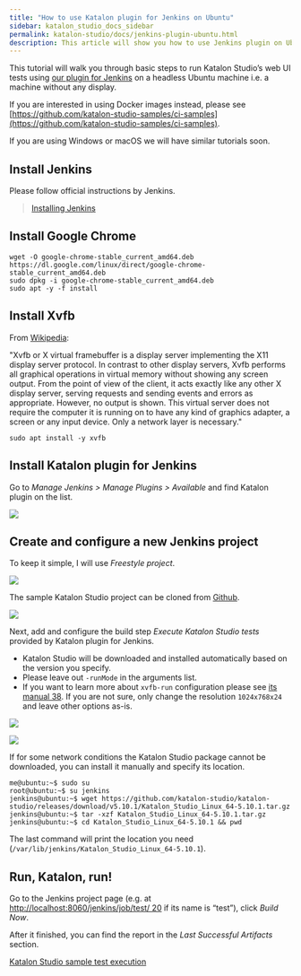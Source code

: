 ```yaml
---
title: "How to use Katalon plugin for Jenkins on Ubuntu" 
sidebar: katalon_studio_docs_sidebar
permalink: katalon-studio/docs/jenkins-plugin-ubuntu.html 
description: This article will show you how to use Jenkins plugin on Ubuntu.
---
```

This tutorial will walk you through basic steps to run Katalon Studio’s web UI tests using [our plugin for Jenkins](https://plugins.jenkins.io/katalon) on a headless Ubuntu machine i.e. a machine without any display.

If you are interested in using Docker images instead, please see [https://github.com/katalon-studio-samples/ci-samples](https://github.com/katalon-studio-samples/ci-samples).

If you are using Windows or macOS we will have similar tutorials soon.


## **Install Jenkins**

Please follow official instructions by Jenkins.

>[Installing Jenkins](https://jenkins.io/doc/book/installing/#debianubuntu)



## **Install Google Chrome**


```
wget -O google-chrome-stable_current_amd64.deb https://dl.google.com/linux/direct/google-chrome-stable_current_amd64.deb
sudo dpkg -i google-chrome-stable_current_amd64.deb
sudo apt -y -f install
```



## **Install Xvfb**

From [Wikipedia](https://en.wikipedia.org/wiki/Xvfb):

"Xvfb or X virtual framebuffer is a display server implementing the X11 display server protocol. In contrast to other display servers, Xvfb performs all graphical operations in virtual memory without showing any screen output. From the point of view of the client, it acts exactly like any other X display server, serving requests and sending events and errors as appropriate. However, no output is shown. This virtual server does not require the computer it is running on to have any kind of graphics adapter, a screen or any input device. Only a network layer is necessary."


```
sudo apt install -y xvfb
```



## **Install Katalon plugin for Jenkins**

Go to _Manage Jenkins > Manage Plugins > Available_ and find Katalon plugin on the list.


![](../../images/katalon-studio/docs/jenkins-plugin-ubuntu/Picture1.png)

## **Create and configure a new Jenkins project**

To keep it simple, I will use _Freestyle project_.

![](../../images/katalon-studio/docs/jenkins-plugin-ubuntu/Picture2.png)

The sample Katalon Studio project can be cloned from [Github](https://github.com/katalon-studio-samples/ci-samples).


![](../../images/katalon-studio/docs/jenkins-plugin-ubuntu/Picture3.png)

Next, add and configure the build step _Execute Katalon Studio tests_ provided by Katalon plugin for Jenkins.



*   Katalon Studio will be downloaded and installed automatically based on the version you specify.
*   Please leave out `-runMode` in the arguments list.
*   If you want to learn more about `xvfb-run` configuration please see [its manual 38](http://manpages.ubuntu.com/manpages/xenial/man1/xvfb-run.1.html). If you are not sure, only change the resolution `1024x768x24` and leave other options as-is.


![](../../images/katalon-studio/docs/jenkins-plugin-ubuntu/Picture4.png)


![](../../images/katalon-studio/docs/jenkins-plugin-ubuntu/Picture5.png)

If for some network conditions the Katalon Studio package cannot be downloaded, you can install it manually and specify its location.


```
me@ubuntu:~$ sudo su
root@ubuntu:~$ su jenkins
jenkins@ubuntu:~$ wget https://github.com/katalon-studio/katalon-studio/releases/download/v5.10.1/Katalon_Studio_Linux_64-5.10.1.tar.gz
jenkins@ubuntu:~$ tar -xzf Katalon_Studio_Linux_64-5.10.1.tar.gz
jenkins@ubuntu:~$ cd Katalon_Studio_Linux_64-5.10.1 && pwd
```


The last command will print the location you need (`/var/lib/jenkins/Katalon_Studio_Linux_64-5.10.1`).


## **Run, Katalon, run!**

Go to the Jenkins project page (e.g. at [http://localhost:8060/jenkins/job/test/ 20](http://localhost:8060/jenkins/job/test/) if its name is “test”), click _Build Now_.

After it finished, you can find the report in the _Last Successful Artifacts_ section.

[Katalon Studio sample test execution](https://www.youtube.com/watch?v=AQKjz3txrZ4)

